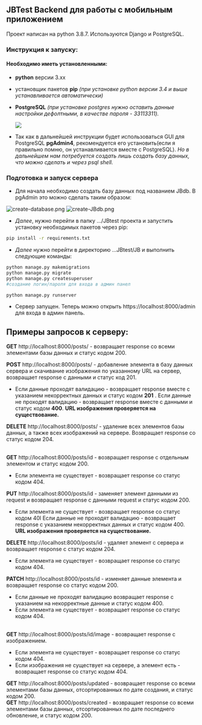 ## JBTest Backend для работы с мобильным приложением
Проект написан на python 3.8.7.
Используются Django и PostgreSQL.

### Инструкция к запуску: 
#### Необходимо иметь установленными:
- **python** версии 3.хх
- установщик пакетов **pip** *(при установке python версии 3.4 и выше устанавливается автоматически)*
- **PostgreSQL** 
     *(при установке postgres нужно оставить данные настройки дефолтными, в качестве пароля - 33113311).*
     
     ![](https://postgrespro.ru/media/2021/10/05/windows_setup2.png.502x390.jpg)
- Так как в дальнейшей инструкции будет использоваться GUI для PostgreSQL **pgAdmin4**, рекомендуется его установить(если я правильно помню, он устанавливается вместе с PostgreSQL). 
*Но в дальнейшем нам потребуется создать лишь создать базу данных, что можно сделать и через psql shell.*

### Подготовка и запуск сервера
- Для начала необходимо создать базу данных под названием JBdb. 
 В pgAdmin это можно сделать таким образом:

![create-database.png](https://b.radikal.host/2023/01/06/create-database.png)
![create-JBdb.png](https://b.radikal.host/2023/01/06/create-JBdb.png)
- *Далее*, нужно перейти в папку .../JBtest проекта и запустить установку необходимых пакетов через pip:
```sh
pip install -r requirements.txt
```
- *Далее* нужно перейти в директорию ...JBtest/JB и выполнить следующие команды:
```sh 
python manage.py makemigrations
python manage.py migrate
python manage.py createsuperuser
#создание логин/пароля для входа в админ панел

python manage.py runserver
 ```
- Сервер запущен. Теперь можно открыть https://localhost:8000/admin для входа в админ панель. 

## Примеры запросов к серверу:

**GET**  http://localhost:8000/posts/ - возвращает response со всеми элементами базы данных и статус кодом 200. 

**POST** http://localhost:8000/posts/ - добавление элемента в базу данных сервера и скачивание изображения по указанному URL на сервер, возвращает response с данными и статус код 201. 
- Если данные проходят валидацию - возвращает response вместе с указанием некорректных данных и статус кодом **201** .
Если данные не проходят валидацию - возвращает response вместе с данными и статус кодом  **400**. 
<strong>URL изображения проверяется на существование.</strong><br>

**DELETE** http://localhost:8000/posts/ - удаление всех элементов базы данных, а также всех изображений на сервере. Возвращает response со статус кодом 204.<br><br>

<l>**GET**</l> http://localhost:8000/posts/id - возвращает response с отдельным элементом и статус кодом 200. 
- Если элемента не существует - возвращает response со статус кодом 404.<br>

<l>**PUT**</l> http://localhost:8000/posts/id - заменяет элемент данными из request и возвращает response с данными request и статус кодом 200.<br>
- Если элемента не существует - возвращает response со статус кодом 40l
Если данные не проходят валидацию - возвращает response с указанием некорректных данных и статус кодом 400.
 <strong>URL изображения проверяется на существование.</strong> <br>
 
<l>**DELETE**</l> http://localhost:8000/posts/id - удаляет элемент с сервера и возвращает response с статус кодом 204.
- Если элемента не существует - возвращает response со статус кодом 404.

<l>**PATCH**</l> http://localhost:8000/posts/id - изменяет данные элемента и возвращает response со статус кодом 200.
- Если данные не проходят валидацию возвращает response с указанием на некорректные данные и статус кодом 400.
- Если элемента не существует - возвращает response со статус кодом 404.<br><br>

<l>**GET**</l> http://localhost:8000/posts/id/image - возвращает response с изображением.<br>
- Если элемента не существует - возвращает response со статус кодом 404.<br>
- Если изображения не существует на сервере, а элемент есть - возвращает response со статус кодом 404.

<l>**GET**</l> http://localhost:8000/posts/updated - возвращает response со всеми элементами базы данных, отсортированных по дате создания, и статус кодом 200.<br>
<l>**GET**</l> http://localhost:8000/posts/created - возвращает response со всеми элементами базы данных, отсортированных по дате последнего обновление, и статус кодом 200.<br><br>
